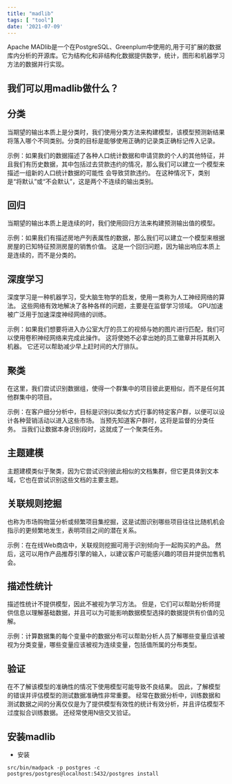 ```yaml
---
title: "madlib"
tags: [ "tool"]
date: '2021-07-09'
---
```


Apache MADlib是一个在PostgreSQL、Greenplum中使用的,用于可扩展的数据库内分析的开源库。它为结构化和非结构化数据提供数学，统计，图形和机器学习方法的数据并行实现。

## 我们可以用madlib做什么？

## 分类
当期望的输出本质上是分类时，我们使用分类方法来构建模型，该模型预测新结果将落入哪个不同类别。分类的目标是能够使用正确的记录类正确标记传入记录。

示例：如果我们的数据描述了各种人口统计数据和申请贷款的个人的其他特征，并且我们有历史数据，其中包括过去贷款违约的情况，那么我们可以建立一个模型来描述一组新的人口统计数据的可能性 会导致贷款违约。 在这种情况下，类别是“将默认”或“不会默认”，这是两个不连续的输出类别。

## 回归
当期望的输出本质上是连续的时，我们使用回归方法来构建预测输出值的模型。

示例：如果我们有描述房地产列表属性的数据，那么我们可以建立一个模型来根据房屋的已知特征预测房屋的销售价值。 这是一个回归问题，因为输出响应本质上是连续的，而不是分类的。

## 深度学习
深度学习是一种机器学习，受大脑生物学的启发，使用一类称为人工神经网络的算法。 这些网络有效地解决了各种各样的问题，主要是在监督学习领域。 GPU加速被广泛用于加速深度神经网络的训练。

示例：如果我们想要将进入办公室大厅的员工的视频与她的图片进行匹配，我们可以使用卷积神经网络来完成此操作。 这将使她不必拿出她的员工徽章并将其刷入机器。 它还可以帮助减少早上赶时间的大厅排队。

## 聚类
在这里，我们尝试识别数据组，使得一个群集中的项目彼此更相似，而不是任何其他群集中的项目。

示例：在客户细分分析中，目标是识别以类似方式行事的特定客户群，以便可以设计各种营销活动以进入这些市场。 当预先知道客户群时，这将是监督的分类任务。 当我们让数据本身识别段时，这就成了一个聚类任务。

## 主题建模
主题建模类似于聚类，因为它尝试识别彼此相似的文档集群，但它更具体到文本域，它也在尝试识别这些文档的主要主题。

## 关联规则挖掘
也称为市场购物篮分析或频繁项目集挖掘，这是试图识别哪些项目往往比随机机会指示的更频繁地发生，表明项目之间的潜在关系。

示例：在在线Web商店中，关联规则挖掘可用于识别倾向于一起购买的产品。 然后，这可以用作产品推荐引擎的输入，以建议客户可能感兴趣的项目并提供加售机会。

## 描述性统计
描述性统计不提供模型，因此不被视为学习方法。 但是，它们可以帮助分析师提供信息以理解基础数据，并且可以为可能影响数据模型选择的数据提供有价值的见解。

示例：计算数据集的每个变量中的数据分布可以帮助分析人员了解哪些变量应该被视为分类变量，哪些变量应该被视为连续变量，包括值所属的分布类型。

## 验证
在不了解该模型的准确性的情况下使用模型可能导致不良结果。 因此，了解模型的错误并评估模型的测试数据准确性非常重要。 经常在数据分析中，训练数据和测试数据之间的分离仅仅是为了提供模型有效性的统计有效分析，并且评估模型不过度拟合训练数据。 还经常使用N倍交叉验证。
## 安装madlib

+ 安装
```
src/bin/madpack -p postgres -c postgres/postgres@localhost:5432/postgres install
```
